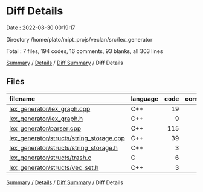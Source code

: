 # Diff Details

Date : 2022-08-30 00:19:17

Directory /home/plato/mipt_projs/veclan/src/lex_generator

Total : 7 files,  194 codes, 16 comments, 93 blanks, all 303 lines

[Summary](results.md) / [Details](details.md) / [Diff Summary](diff.md) / Diff Details

## Files
| filename | language | code | comment | blank | total |
| :--- | :--- | ---: | ---: | ---: | ---: |
| [lex_generator/lex_graph.cpp](/lex_generator/lex_graph.cpp) | C++ | 19 | 2 | 13 | 34 |
| [lex_generator/lex_graph.h](/lex_generator/lex_graph.h) | C++ | 9 | 1 | 3 | 13 |
| [lex_generator/parser.cpp](/lex_generator/parser.cpp) | C++ | 115 | 9 | 53 | 177 |
| [lex_generator/structs/string_storage.cpp](/lex_generator/structs/string_storage.cpp) | C++ | 39 | 4 | 19 | 62 |
| [lex_generator/structs/string_storage.h](/lex_generator/structs/string_storage.h) | C++ | 3 | 0 | 2 | 5 |
| [lex_generator/structs/trash.c](/lex_generator/structs/trash.c) | C | 6 | 0 | 2 | 8 |
| [lex_generator/structs/vec_set.h](/lex_generator/structs/vec_set.h) | C++ | 3 | 0 | 1 | 4 |

[Summary](results.md) / [Details](details.md) / [Diff Summary](diff.md) / Diff Details